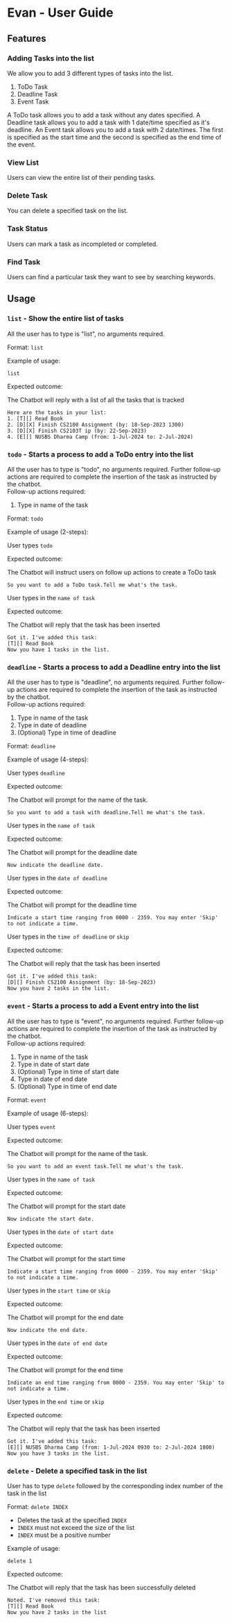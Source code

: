 # Evan - User Guide

## Features 

### Adding Tasks into the list

We allow you to add 3 different types of tasks into the list.
1. ToDo Task
2. Deadline Task
3. Event Task

A ToDo task allows you to add a task without any dates specified.
A Deadline task allows you to add a task with 1 date/time specified as it's deadline.
An Event task allows you to add a task with 2 date/times. The first is specified as the start time and the second is specified as the end time of the event.

### View List

Users can view the entire list of their pending tasks.

### Delete Task

You can delete a specified task on the list.

### Task Status

Users can mark a task as incompleted or completed.

### Find Task

Users can find a particular task they want to see by searching keywords.

## Usage

### `list` - Show the entire list of tasks

All the user has to type is "list", no arguments required.

Format: `list`

Example of usage: 

`list`

Expected outcome:

The Chatbot will reply with a list of all the tasks that is tracked

```
Here are the tasks in your list:
1. [T][] Read Book
2. [D][X] Finish CS2100 Assignment (by: 18-Sep-2023 1300)
3. [D][X] Finish CS2103T ip (by: 22-Sep-2023)
4. [E][] NUSBS Dharma Camp (from: 1-Jul-2024 to: 2-Jul-2024)
```

### `todo` - Starts a process to add a ToDo entry into the list

All the user has to type is "todo", no arguments required.
Further follow-up actions are required to complete the insertion of the task as instructed by the chatbot.
<br>
Follow-up actions required:
1. Type in name of the task


Format: `todo`

Example of usage (2-steps): 

User types `todo`

Expected outcome:

The Chatbot will instruct users on follow up actions to create a ToDo task

```
So you want to add a ToDo task.Tell me what's the task.
```

User types in the `name of task`

Expected outcome:

The Chatbot will reply that the task has been inserted

```
Got it. I've added this task:
[T][] Read Book
Now you have 1 tasks in the list.
```

### `deadline` - Starts a process to add a Deadline entry into the list

All the user has to type is "deadline", no arguments required.
Further follow-up actions are required to complete the insertion of the task as instructed by the chatbot.
<br>
Follow-up actions required:
1. Type in name of the task
2. Type in date of deadline
3. (Optional) Type in time of deadline


Format: `deadline`

Example of usage (4-steps): 

User types `deadline`

Expected outcome:

The Chatbot will prompt for the name of the task.

```
So you want to add a task with deadline.Tell me what's the task.
```

User types in the `name of task`

Expected outcome:

The Chatbot will prompt for the deadline date

```
Now indicate the deadline date.
```

User types in the `date of deadline`

Expected outcome:

The Chatbot will prompt for the deadline time

```
Indicate a start time ranging from 0000 - 2359. You may enter 'Skip' to not indicate a time.
```

User types in the `time of deadline` or `skip`

Expected outcome:

The Chatbot will reply that the task has been inserted

```
Got it. I've added this task:
[D][] Finish CS2100 Assignment (by: 18-Sep-2023)
Now you have 2 tasks in the list.
```

### `event` - Starts a process to add a Event entry into the list

All the user has to type is "event", no arguments required.
Further follow-up actions are required to complete the insertion of the task as instructed by the chatbot.
<br>
Follow-up actions required:
1. Type in name of the task
2. Type in date of start date
3. (Optional) Type in time of start date
4. Type in date of end date
5. (Optional) Type in time of end date


Format: `event`

Example of usage (6-steps): 

User types `event`

Expected outcome:

The Chatbot will prompt for the name of the task.

```
So you want to add an event task.Tell me what's the task.
```

User types in the `name of task`

Expected outcome:

The Chatbot will prompt for the start date

```
Now indicate the start date.
```

User types in the `date of start date`

Expected outcome:

The Chatbot will prompt for the start time

```
Indicate a start time ranging from 0000 - 2359. You may enter 'Skip' to not indicate a time.
```

User types in the `start time` or `skip`

Expected outcome:

The Chatbot will prompt for the end date

```
Now indicate the end date.
```

User types in the `date of end date`

Expected outcome:

The Chatbot will prompt for the end time

```
Indicate an end time ranging from 0000 - 2359. You may enter 'Skip' to not indicate a time.
```

User types in the `end time` or `skip`

Expected outcome:

The Chatbot will reply that the task has been inserted

```
Got it. I've added this task:
[E][] NUSBS Dharma Camp (from: 1-Jul-2024 0930 to: 2-Jul-2024 1800)
Now you have 3 tasks in the list.
```

### `delete` - Delete a specified task in the list

User has to type `delete` followed by the corresponding index number of the task in the list

Format: `delete INDEX`
- Deletes the task at the specified `INDEX`
- `INDEX` must not exceed the size of the list
- `INDEX` must be a positive number

Example of usage: 

`delete 1`

Expected outcome:

The Chatbot will reply that the task has been successfully deleted

```
Noted. I've removed this task:
[T][] Read Book
Now you have 2 tasks in the list
```
